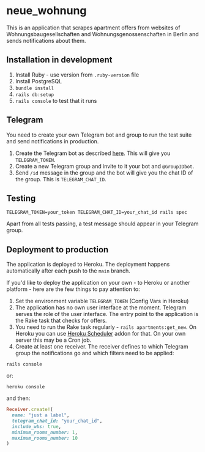 # neue_wohnung

This is an application that scrapes apartment offers from websites of
Wohnungsbaugesellschaften and Wohnungsgenossenschaften in Berlin and
sends notifications about them.

## Installation in development

1. Install Ruby - use version from `.ruby-version` file
2. Install PostgreSQL
3. `bundle install`
4. `rails db:setup`
5. `rails console` to test that it runs

## Telegram

You need to create your own Telegram bot and group to run the test suite and
send notifications in production.

1. Create the Telegram bot as described [here](https://core.telegram.org/bots#3-how-do-i-create-a-bot). This will give you `TELEGRAM_TOKEN`.
2. Create a new Telegram group and invite to it your bot and `@GroupIDbot`.
3. Send `/id` message in the group and the bot will give you the chat ID of
the group. This is `TELEGRAM_CHAT_ID`.

## Testing

```
TELEGRAM_TOKEN=your_token TELEGRAM_CHAT_ID=your_chat_id rails spec
```

Apart from all tests passing, a test message should appear in your Telegram
group.

## Deployment to production

The application is deployed to Heroku. The deployment happens automatically
after each push to the `main` branch.

If you'd like to deploy the application on your own - to Heroku or another
platform - here are the few things to pay attention to:

1. Set the environment variable `TELEGRAM_TOKEN` (Config Vars in Heroku)
2. The application has no own user interface at the moment. Telegram serves
the role of the user interface. The entry point to the application is the
Rake task that checks for offers.
3. You need to run the Rake task regularly - `rails apartments:get_new`. On
Heroku you can use [Heroku Scheduler](https://devcenter.heroku.com/articles/scheduler) addon for that. On your own server this may be a Cron job.
4. Create at least one receiver. The receiver defines to which Telegram group
the notifications go and which filters need to be applied:

```
rails console
```

or:

```
heroku console
```

and then:

```ruby
Receiver.create!(
  name: "just a label",
  telegram_chat_id: "your_chat_id",
  include_wbs: true,
  minimum_rooms_number: 1,
  maximum_rooms_number: 10
)
```


